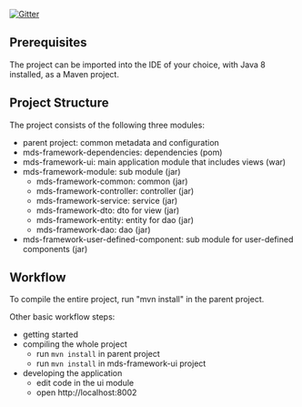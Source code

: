 [![Gitter](https://badges.gitter.im/Join%20Chat.svg)](https://gitter.im/vaadin-flow/Lobby#?utm_source=badge&utm_medium=badge&utm_campaign=pr-badge)

## Prerequisites

The project can be imported into the IDE of your choice, with Java 8 installed, as a Maven project.

## Project Structure

The project consists of the following three modules:

- parent project: common metadata and configuration
- mds-framework-dependencies: dependencies (pom)
- mds-framework-ui: main application module that includes views (war)
- mds-framework-module: sub module (jar)
  - mds-framework-common: common (jar)
  - mds-framework-controller: controller (jar)
  - mds-framework-service: service (jar)
  - mds-framework-dto: dto for view (jar)
  - mds-framework-entity: entity for dao (jar)
  - mds-framework-dao: dao (jar)
- mds-framework-user-defined-component: sub module for user-defined components (jar)


## Workflow

To compile the entire project, run "mvn install" in the parent project.

Other basic workflow steps:

- getting started
- compiling the whole project
  - run `mvn install` in parent project
  - run `mvn install` in mds-framework-ui project
- developing the application
  - edit code in the ui module
  - open http://localhost:8002
